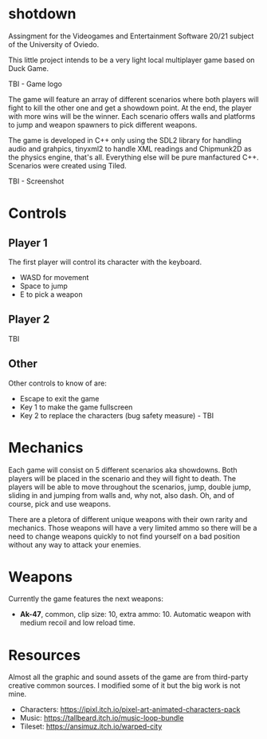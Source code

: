 # shotdown
Assingment for the Videogames and Entertainment Software 20/21 subject of the University of Oviedo.

This little project intends to be a very light local multiplayer game based on Duck Game.

TBI - Game logo

The game will feature an array of different scenarios where both
players will fight to kill the other one and get a showdown point.
At the end, the player with more wins will be the winner. Each scenario offers walls and platforms to jump and weapon spawners to pick different weapons.

The game is developed in C++ only using the SDL2 library for handling audio and grahpics, tinyxml2 to handle XML readings and Chipmunk2D as the physics engine, that's all. Everything else will be pure manfactured C++. Scenarios were created using Tiled.

TBI - Screenshot

# Controls

## Player 1

The first player will control its character with the keyboard.

* WASD for movement
* Space to jump
* E to pick a weapon

## Player 2

TBI

## Other

Other controls to know of are:

* Escape to exit the game
* Key 1 to make the game fullscreen
* Key 2 to replace the characters (bug safety measure) - TBI

# Mechanics

Each game will consist on 5 different scenarios aka showdowns.
Both players will be placed in the scenario and they will fight to death. The players will be able to move throughout the scenarios, jump, double jump, sliding in and jumping from walls and, why not, also dash. Oh, and of course, pick and use weapons.

There are a pletora of different unique weapons with their own rarity
and mechanics. Those weapons will have a very limited ammo so there
will be a need to change weapons quickly to not find yourself on a
bad position without any way to attack your enemies.

# Weapons

Currently the game features the next weapons:

* **Ak-47**, common, clip size: 10, extra ammo: 10. Automatic weapon with medium recoil and low reload time.

# Resources

Almost all the graphic and sound assets of the game are from third-party creative common sources. I modified some of it but the big work is not mine.

* Characters: https://ipixl.itch.io/pixel-art-animated-characters-pack
* Music: https://tallbeard.itch.io/music-loop-bundle
* Tileset: https://ansimuz.itch.io/warped-city
